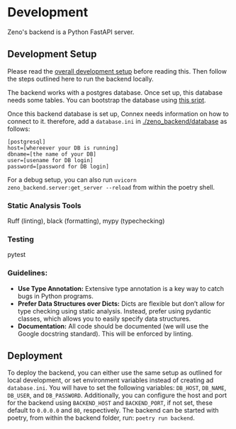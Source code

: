 # Development

Zeno's backend is a Python FastAPI server.

## Development Setup

Please read the [overall development setup](../DEVELOPMENT.md) before reading this.
Then follow the steps outlined here to run the backend locally.

The backend works with a postgres database. Once set up, this database needs some tables. You can bootstrap the database using [this sript](./create_tables.sql).

Once this backend database is set up, Connex needs information on how to connect to it. therefore, add a `database.ini` in [./zeno_backend/database](./zeno_backend/database/) as follows:

```
[postgresql]
host=[whereever your DB is running]
dbname=[the name of your DB]
user=[usename for DB login]
password=[password for DB login]
```

For a debug setup, you can also run `uvicorn zeno_backend.server:get_server --reload` from within the poetry shell.

### Static Analysis Tools

Ruff (linting), black (formatting), mypy (typechecking)

### Testing

pytest

### Guidelines:

- **Use Type Annotation:** Extensive type annotation is a key way to catch bugs in Python programs.
- **Prefer Data Structures over Dicts:** Dicts are flexible but don’t allow for type checking using static analysis. Instead, prefer using pydantic classes, which allows you to easily specify data structures.
- **Documentation:** All code should be documented (we will use the Google docstring standard). This will be enforced by linting.

## Deployment

To deploy the backend, you can either use the same setup as outlined for local development, or set environment variables instead of creating ad `database.ini`.
You will have to set the following variables: `DB_HOST`, `DB_NAME`, `DB_USER`, and `DB_PASSWORD`.
Additionally, you can configure the host and port for the backend using `BACKEND_HOST` and `BACKEND_PORT`, if not set, these default to `0.0.0.0` and `80`, respectively.
The backend can be started with poetry, from within the backend folder, run: `poetry run backend`.
